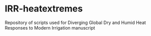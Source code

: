 # IRR-heatextremes
Repository of scripts used for Diverging Global Dry and Humid Heat Responses to Modern Irrigation manuscript
